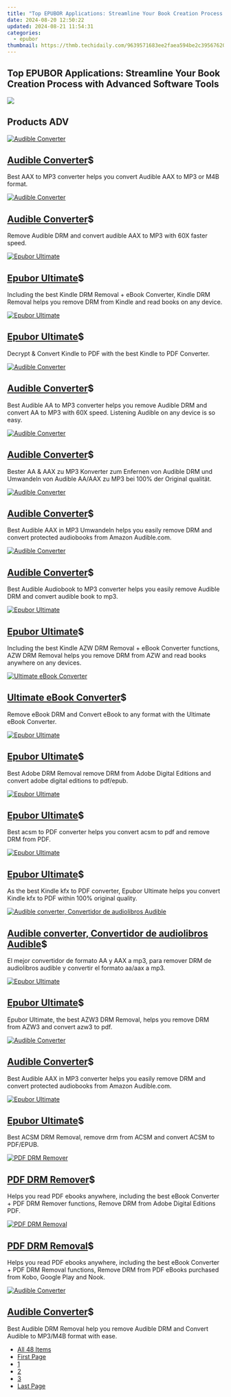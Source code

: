 ```yaml
---
title: "Top EPUBOR Applications: Streamline Your Book Creation Process with Advanced Software Tools"
date: 2024-08-20 12:50:22
updated: 2024-08-21 11:54:31
categories:
  - epubor
thumbnail: https://thmb.techidaily.com/9639571683ee2faea594be2c39567620326555f8bc5c4f30294cc9c1768a16b7.jpg
---
```


## Top EPUBOR Applications: Streamline Your Book Creation Process with Advanced Software Tools

![](http://www.epubor.com/style/images/ebook-icon.jpg) 

## Products ADV

[![Audible Converter](https://www.epubor.com/images/uppic/audible-converter.png)](https://tools.techidaily.com/epubor/products/) 

## [Audible Converter](https://tools.techidaily.com/epubor/products/)$

Best AAX to MP3 converter helps you convert Audible AAX to MP3 or M4B format.

[![Audible Converter](https://www.epubor.com/images/uppic/audible-converter.png)](https://tools.techidaily.com/epubor/products/) 

## [Audible Converter](https://tools.techidaily.com/epubor/products/)$

Remove Audible DRM and convert audible AAX to MP3 with 60X faster speed.

[![Epubor Ultimate](https://www.epubor.com/images/remote/D4/1D/D41D8C_D41D8C_D41D8C_D41D8C_D41D8C_D41D8C_D41D8C_D41D8C_D41D8C_D41D8C_e.png)](https://tools.techidaily.com/epubor/products/) 

## [Epubor Ultimate](https://tools.techidaily.com/epubor/products/)$

Including the best Kindle DRM Removal + eBook Converter, Kindle DRM Removal helps you remove DRM from Kindle and read books on any device.

[![Epubor Ultimate](https://www.epubor.com/images/remote/D4/1D/D41D8C_D41D8C_D41D8C_D41D8C_D41D8C_D41D8C_D41D8C_D41D8C_D41D8C_D41D8C_e.png)](https://tools.techidaily.com/epubor/products/) 

## [Epubor Ultimate](https://tools.techidaily.com/epubor/products/)$

Decrypt & Convert Kindle to PDF with the best Kindle to PDF Converter. 

[![Audible Converter](https://www.epubor.com/images/uppic/audible-converter.png)](https://tools.techidaily.com/epubor/products/) 

## [Audible Converter](https://tools.techidaily.com/epubor/products/)$

Best Audible AA to MP3 converter helps you remove Audible DRM and convert AA to MP3 with 60X speed. Listening Audible on any device is so easy.

[![Audible Converter](https://www.epubor.com/images/uppic/audible-converter.png)](https://tools.techidaily.com/epubor/audible-converter/) 

## [Audible Converter](https://tools.techidaily.com/epubor/audible-converter/)$

Bester AA & AAX zu MP3 Konverter zum Enfernen von Audible DRM und Umwandeln von Audible AA/AAX zu MP3 bei 100% der Original qualität.

[![Audible Converter](https://www.epubor.com/images/uppic/audible-converter.png)](https://tools.techidaily.com/epubor/products/) 

## [Audible Converter](https://tools.techidaily.com/epubor/products/)$

Best Audible AAX in MP3 Umwandeln helps you easily remove DRM and convert protected audiobooks from Amazon Audible.com.

[![Audible Converter](https://www.epubor.com/images/uppic/audible-converter.png)](https://tools.techidaily.com/epubor/products/) 

## [Audible Converter](https://tools.techidaily.com/epubor/products/)$

Best Audible Audiobook to MP3 converter helps you easily remove Audible DRM and convert audible book to mp3.

[![Epubor Ultimate](https://www.epubor.com/images/remote/D4/1D/D41D8C_D41D8C_D41D8C_D41D8C_D41D8C_D41D8C_D41D8C_D41D8C_D41D8C_D41D8C_e.png)](https://tools.techidaily.com/epubor/products/) 

## [Epubor Ultimate](https://tools.techidaily.com/epubor/products/)$

Including the best Kindle AZW DRM Removal + eBook Converter functions, AZW DRM Removal helps you remove DRM from AZW and read books anywhere on any devices.

[![Ultimate eBook Converter](https://www.epubor.com/images/remote/D4/1D/D41D8C_D41D8C_D41D8C_D41D8C_D41D8C_D41D8C_D41D8C_D41D8C_D41D8C_D41D8C_e.png)](https://tools.techidaily.com/epubor/ebook-converter/) 

## [Ultimate eBook Converter](https://tools.techidaily.com/epubor/ebook-converter/)$

Remove eBook DRM and Convert eBook to any format with the Ultimate eBook Converter.

[![Epubor Ultimate](https://www.epubor.com/images/remote/D4/1D/D41D8C_D41D8C_D41D8C_D41D8C_D41D8C_D41D8C_D41D8C_D41D8C_D41D8C_D41D8C_e.png)](https://tools.techidaily.com/epubor/ultimate/) 

## [Epubor Ultimate](https://tools.techidaily.com/epubor/ultimate/)$

Best Adobe DRM Removal remove DRM from Adobe Digital Editions and convert adobe digital editions to pdf/epub.

[![Epubor Ultimate](https://www.epubor.com/images/remote/D4/1D/D41D8C_D41D8C_D41D8C_D41D8C_D41D8C_D41D8C_D41D8C_D41D8C_D41D8C_D41D8C_e.png)](https://tools.techidaily.com/epubor/ultimate/) 

## [Epubor Ultimate](https://tools.techidaily.com/epubor/ultimate/)$

Best acsm to PDF converter helps you convert acsm to pdf and remove DRM from PDF.

[![Epubor Ultimate](https://www.epubor.com/images/remote/D4/1D/D41D8C_D41D8C_D41D8C_D41D8C_D41D8C_D41D8C_D41D8C_D41D8C_D41D8C_D41D8C_e.png)](https://tools.techidaily.com/epubor/ultimate/) 

## [Epubor Ultimate](https://tools.techidaily.com/epubor/ultimate/)$

As the best Kindle kfx to PDF converter, Epubor Ultimate helps you convert Kindle kfx to PDF within 100% original quality.

[![Audible converter, Convertidor de audiolibros Audible](https://www.epubor.com/images/uppic/audible-converter.png)](https://tools.techidaily.com/epubor/products/) 

## [Audible converter, Convertidor de audiolibros Audible](https://tools.techidaily.com/epubor/products/)$

El mejor convertidor de formato AA y AAX a mp3, para remover DRM de audiolibros audible y convertir el formato aa/aax a mp3.

[![Epubor Ultimate](https://www.epubor.com/images/remote/D4/1D/D41D8C_D41D8C_D41D8C_D41D8C_D41D8C_D41D8C_D41D8C_D41D8C_D41D8C_D41D8C_e.png)](https://tools.techidaily.com/epubor/ultimate/) 

## [Epubor Ultimate](https://tools.techidaily.com/epubor/ultimate/)$

Epubor Ultimate, the best AZW3 DRM Removal, helps you remove DRM from AZW3 and convert azw3 to pdf. 

[![Audible Converter](https://www.epubor.com/images/uppic/audible-converter.png)](https://tools.techidaily.com/epubor/products/) 

## [Audible Converter](https://tools.techidaily.com/epubor/products/)$

Best Audible AAX in MP3 converter helps you easily remove DRM and convert protected audiobooks from Amazon Audible.com.

[![Epubor Ultimate](https://www.epubor.com/images/remote/D4/1D/D41D8C_D41D8C_D41D8C_D41D8C_D41D8C_D41D8C_D41D8C_D41D8C_D41D8C_D41D8C_e.png)](https://tools.techidaily.com/epubor/ultimate/) 

## [Epubor Ultimate](https://tools.techidaily.com/epubor/ultimate/)$

Best ACSM DRM Removal, remove drm from ACSM and convert ACSM to PDF/EPUB.

[![PDF DRM Remover](https://www.epubor.com/images/remote/D4/1D/D41D8C_D41D8C_D41D8C_D41D8C_D41D8C_D41D8C_D41D8C_D41D8C_D41D8C_D41D8C_e.png)](https://tools.techidaily.com/epubor/products/) 

## [PDF DRM Remover](https://tools.techidaily.com/epubor/products/)$

Helps you read PDF ebooks anywhere, including the best eBook Converter + PDF DRM Remover functions, Remove DRM from Adobe Digital Editions PDF.

[![PDF DRM Removal](https://www.epubor.com/images/remote/D4/1D/D41D8C_D41D8C_D41D8C_D41D8C_D41D8C_D41D8C_D41D8C_D41D8C_D41D8C_D41D8C_e.png)](https://tools.techidaily.com/epubor/products/) 

## [PDF DRM Removal](https://tools.techidaily.com/epubor/products/)$

Helps you read PDF ebooks anywhere, including the best eBook Converter + PDF DRM Removal functions, Remove DRM from PDF eBooks purchased from Kobo, Google Play and Nook.

[![Audible Converter](https://www.epubor.com/images/uppic/audible-converter.png)](https://tools.techidaily.com/epubor/audible-converter/) 

## [Audible Converter](https://tools.techidaily.com/epubor/audible-converter/)$

Best Audible DRM Removal help you remove Audible DRM and Convert Audible to MP3/M4B format with ease.

* [All 48 Items](http://www.epubor.com/adv/#MyPage)
* [First Page](https://tools.techidaily.com/epubor/products/)
* [1](http://www.epubor.com/adv/#MyPage)
* [2](https://tools.techidaily.com/epubor/products/)
* [3](https://tools.techidaily.com/epubor/products/)
* [Last Page](https://tools.techidaily.com/epubor/products/)

<ins class="adsbygoogle"
     style="display:block"
     data-ad-format="autorelaxed"
     data-ad-client="ca-pub-7571918770474297"
     data-ad-slot="1223367746"></ins>



<ins class="adsbygoogle"
     style="display:block"
     data-ad-client="ca-pub-7571918770474297"
     data-ad-slot="8358498916"
     data-ad-format="auto"
     data-full-width-responsive="true"></ins>
